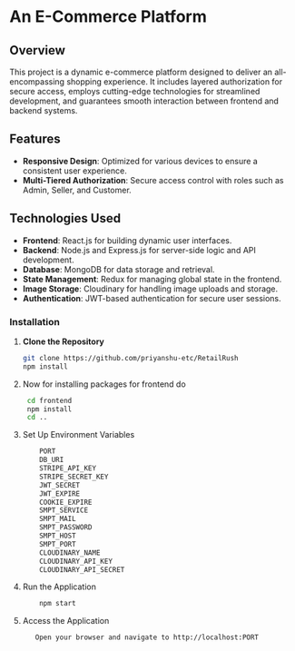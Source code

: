 # An E-Commerce Platform


## Overview
This project is a dynamic e-commerce platform designed to deliver an all-encompassing shopping experience. It includes layered authorization for secure access, employs cutting-edge technologies for streamlined development, and guarantees smooth interaction between frontend and backend systems.

## Features
- **Responsive Design**: Optimized for various devices to ensure a consistent user experience.
- **Multi-Tiered Authorization**: Secure access control with roles such as Admin, Seller, and Customer.

## Technologies Used
- **Frontend**: React.js for building dynamic user interfaces.
- **Backend**: Node.js and Express.js for server-side logic and API development.
- **Database**: MongoDB for data storage and retrieval.
- **State Management**: Redux for managing global state in the frontend.
- **Image Storage**: Cloudinary for handling image uploads and storage.
- **Authentication**: JWT-based authentication for secure user sessions.

### Installation
1. **Clone the Repository**
   ```sh
   git clone https://github.com/priyanshu-etc/RetailRush
   npm install
   
2. Now for installing packages for frontend do

   ```sh
    cd frontend
    npm install
    cd ..
4. Set Up Environment Variables
   
   ```sh
       PORT
       DB_URI 
       STRIPE_API_KEY
       STRIPE_SECRET_KEY
       JWT_SECRET
       JWT_EXPIRE
       COOKIE_EXPIRE
       SMPT_SERVICE 
       SMPT_MAIL
       SMPT_PASSWORD
       SMPT_HOST
       SMPT_PORT
       CLOUDINARY_NAME
       CLOUDINARY_API_KEY
       CLOUDINARY_API_SECRET
   
6. Run the Application
   
   ```sh
       npm start
8. Access the Application
   
   ```sh
      Open your browser and navigate to http://localhost:PORT    

